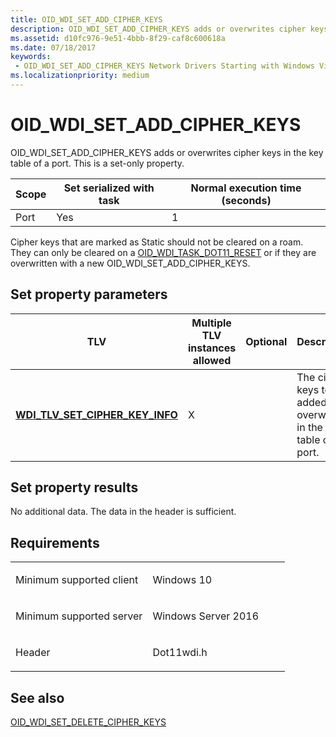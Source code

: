 ```yaml
---
title: OID_WDI_SET_ADD_CIPHER_KEYS
description: OID_WDI_SET_ADD_CIPHER_KEYS adds or overwrites cipher keys in the key table of a port. This is a set-only property.
ms.assetid: d10fc976-9e51-4bbb-8f29-caf8c600618a
ms.date: 07/18/2017
keywords:
 - OID_WDI_SET_ADD_CIPHER_KEYS Network Drivers Starting with Windows Vista
ms.localizationpriority: medium
---
```


# OID\_WDI\_SET\_ADD\_CIPHER\_KEYS


OID\_WDI\_SET\_ADD\_CIPHER\_KEYS adds or overwrites cipher keys in the key table of a port. This is a set-only property.

| Scope | Set serialized with task | Normal execution time (seconds) |
|-------|--------------------------|---------------------------------|
| Port  | Yes                      | 1                               |

 

Cipher keys that are marked as Static should not be cleared on a roam. They can only be cleared on a [OID\_WDI\_TASK\_DOT11\_RESET](oid-wdi-task-dot11-reset.md) or if they are overwritten with a new OID\_WDI\_SET\_ADD\_CIPHER\_KEYS.

## Set property parameters


| TLV                                                                          | Multiple TLV instances allowed | Optional | Description                                                              |
|------------------------------------------------------------------------------|--------------------------------|----------|--------------------------------------------------------------------------|
| [**WDI\_TLV\_SET\_CIPHER\_KEY\_INFO**](https://msdn.microsoft.com/library/windows/hardware/dn898056) | X                              |          | The cipher keys to be added or overwritten in the key table of the port. |

 

## Set property results


No additional data. The data in the header is sufficient.

Requirements
------------

<table>
<colgroup>
<col width="50%" />
<col width="50%" />
</colgroup>
<tbody>
<tr class="odd">
<td><p>Minimum supported client</p></td>
<td><p>Windows 10</p></td>
</tr>
<tr class="even">
<td><p>Minimum supported server</p></td>
<td><p>Windows Server 2016</p></td>
</tr>
<tr class="odd">
<td><p>Header</p></td>
<td>Dot11wdi.h</td>
</tr>
</tbody>
</table>

## See also


[OID\_WDI\_SET\_DELETE\_CIPHER\_KEYS](oid-wdi-set-delete-cipher-keys.md)

 

 




